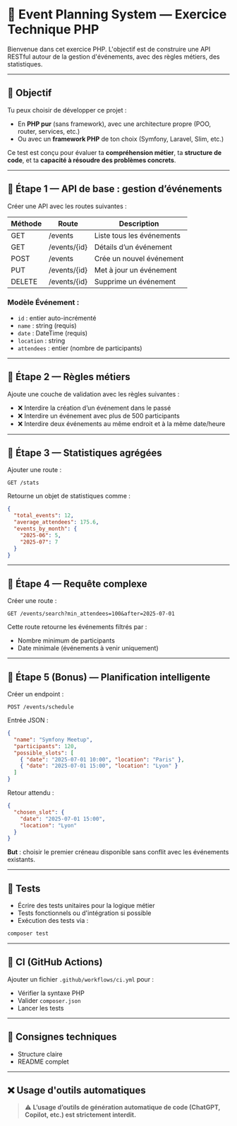 
# 📅 Event Planning System — Exercice Technique PHP

Bienvenue dans cet exercice PHP. L'objectif est de construire une API RESTful autour de la gestion d'événements, avec des règles métiers, des statistiques.

---

## 🎯 Objectif

Tu peux choisir de développer ce projet :
- En **PHP pur** (sans framework), avec une architecture propre (POO, router, services, etc.)
- Ou avec un **framework PHP** de ton choix (Symfony, Laravel, Slim, etc.)

Ce test est conçu pour évaluer ta **compréhension métier**, ta **structure de code**, et ta **capacité à résoudre des problèmes concrets**.

---

## 🧩 Étape 1 — API de base : gestion d’événements

Créer une API avec les routes suivantes :

| Méthode | Route         | Description                          |
|--------|----------------|--------------------------------------|
| GET    | /events        | Liste tous les événements            |
| GET    | /events/{id}   | Détails d’un événement               |
| POST   | /events        | Crée un nouvel événement             |
| PUT    | /events/{id}   | Met à jour un événement              |
| DELETE | /events/{id}  | Supprime un événement                |

### Modèle Événement :
- `id` : entier auto-incrémenté
- `name` : string (requis)
- `date` : DateTime (requis)
- `location` : string
- `attendees` : entier (nombre de participants)

---

## 🧩 Étape 2 — Règles métiers

Ajoute une couche de validation avec les règles suivantes :
- ❌ Interdire la création d’un événement dans le passé
- ❌ Interdire un événement avec plus de 500 participants
- ❌ Interdire deux événements au même endroit et à la même date/heure

---

## 🧩 Étape 3 — Statistiques agrégées

Ajouter une route :
```
GET /stats
```
Retourne un objet de statistiques comme :
```json
{
  "total_events": 12,
  "average_attendees": 175.6,
  "events_by_month": {
    "2025-06": 5,
    "2025-07": 7
  }
}
```

---

## 🧩 Étape 4 — Requête complexe

Créer une route :
```
GET /events/search?min_attendees=100&after=2025-07-01
```

Cette route retourne les événements filtrés par :
- Nombre minimum de participants
- Date minimale (événements à venir uniquement)

---

## 🧩 Étape 5 (Bonus) — Planification intelligente

Créer un endpoint :
```
POST /events/schedule
```

Entrée JSON :
```json
{
  "name": "Symfony Meetup",
  "participants": 120,
  "possible_slots": [
    { "date": "2025-07-01 10:00", "location": "Paris" },
    { "date": "2025-07-01 15:00", "location": "Lyon" }
  ]
}
```

Retour attendu :
```json
{
  "chosen_slot": {
    "date": "2025-07-01 15:00",
    "location": "Lyon"
  }
}
```

**But** : choisir le premier créneau disponible sans conflit avec les événements existants.

---

## 🧪 Tests

- Écrire des tests unitaires pour la logique métier
- Tests fonctionnels ou d'intégration si possible
- Exécution des tests via :
```bash
composer test
```

---

## 🔁 CI (GitHub Actions)

Ajouter un fichier `.github/workflows/ci.yml` pour :
- Vérifier la syntaxe PHP
- Valider `composer.json`
- Lancer les tests

---

## 📘 Consignes techniques

- Structure claire
- README complet

---

## ❌ Usage d'outils automatiques

> ⚠️ **L’usage d’outils de génération automatique de code (ChatGPT, Copilot, etc.) est strictement interdit.**  
